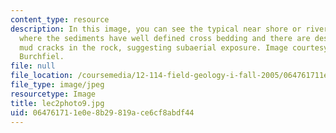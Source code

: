 ```yaml
---
content_type: resource
description: In this image, you can see the typical near shore or river environment
  where the sediments have well defined cross bedding and there are desiccation or
  mud cracks in the rock, suggesting subaerial exposure. Image courtesy of Professor
  Burchfiel.
file: null
file_location: /coursemedia/12-114-field-geology-i-fall-2005/064761711e0e8b29819ace6cf8abdf44_lec2photo9.jpg
file_type: image/jpeg
resourcetype: Image
title: lec2photo9.jpg
uid: 06476171-1e0e-8b29-819a-ce6cf8abdf44
---
```


